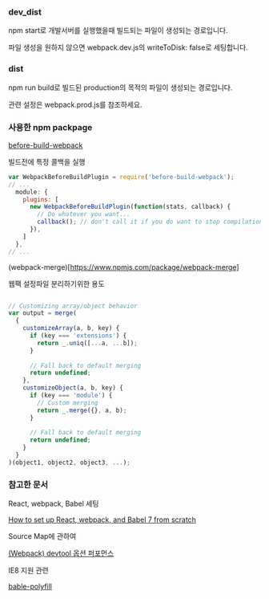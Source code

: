 ### dev_dist

npm start로 개발서버를 실행했을때 빌드되는 파일이 생성되는 경로입니다.

파일 생성을 원하지 않으면 webpack.dev.js의 writeToDisk: false로 세팅합니다.

### dist
 
npm run build로 빌드된 production의 목적의 파일이 생성되는 경로입니다.

관련 설정은 webpack.prod.js를 참조하세요.

### 사용한 npm packpage

[before-build-webpack](https://www.npmjs.com/package/before-build-webpack)

빌드전에 특정 콜백을 실행

```javascript
var WebpackBeforeBuildPlugin = require('before-build-webpack');
// ...
  module: {
    plugins: [
      new WebpackBeforeBuildPlugin(function(stats, callback) {
        // Do whatever you want...
        callback(); // don't call it if you do want to stop compilation
      }),
    ]
  },
// ...

```

(webpack-merge)[https://www.npmjs.com/package/webpack-merge]

웹팩 설정파일 분리하기위한 용도

```javascript 

// Customizing array/object behavior
var output = merge(
  {
    customizeArray(a, b, key) {
      if (key === 'extensions') {
        return _.uniq([...a, ...b]);
      }
 
      // Fall back to default merging
      return undefined;
    },
    customizeObject(a, b, key) {
      if (key === 'module') {
        // Custom merging
        return _.merge({}, a, b);
      }
 
      // Fall back to default merging
      return undefined;
    }
  }
)(object1, object2, object3, ...);

```



### 참고한 문서

React, webpack, Babel 세팅

[How to set up React, webpack, and Babel 7 from scratch](https://www.valentinog.com/blog/babel/)

Source Map에 관하여

[(Webpack) devtool 옵션 퍼포먼스](https://perfectacle.github.io/2016/11/14/Webpack-devtool-option-Performance/)

IE8 지원 관련

[bable-polyfill](https://programmingsummaries.tistory.com/401)

